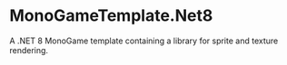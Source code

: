# MonoGameTemplate.Net8
A .NET 8 MonoGame template containing a library for sprite and texture rendering. 
